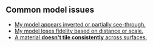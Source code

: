 ## Common model issues
- [My model appears inverted or partially see-through.](Models/Inverted%20Normals.md)
- [My model loses fidelity based on distance or scale.](Models/Floating%20Origin.md)
- [A material **doesn't tile consistently** across surfaces.](Models/UV%20Mapping.md)
